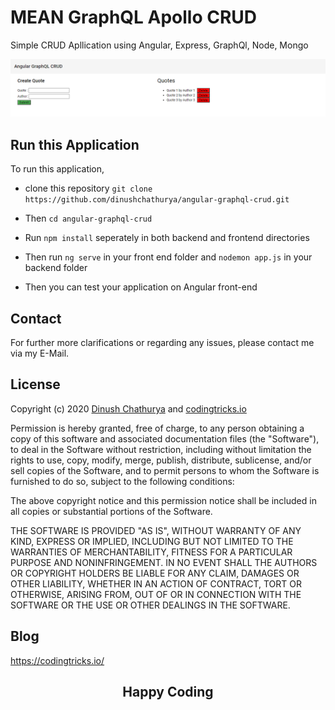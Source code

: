 # MEAN GraphQL Apollo CRUD 

Simple CRUD Apllication using Angular, Express, GraphQl, Node, Mongo

![alt text](frontend/src/assets/demo.png)

## Run this Application

To run this application, 

* clone this repository `git clone https://github.com/dinushchathurya/angular-graphql-crud.git` 

* Then `cd angular-graphql-crud`

* Run `npm install` seperately in both backend and frontend directories

* Then run `ng serve` in your front end folder and `nodemon app.js` in your backend folder

* Then you can test your application on Angular front-end

## Contact

For further more clarifications or regarding any issues, please contact me via my E-Mail.

## License

Copyright (c) 2020 <a href="https://dinushchathurya.github.io/">Dinush Chathurya</a> and <a href="https://codingtricks.io/">codingtricks.io</a>

Permission is hereby granted, free of charge, to any person obtaining
a copy of this software and associated documentation files (the
"Software"), to deal in the Software without restriction, including
without limitation the rights to use, copy, modify, merge, publish,
distribute, sublicense, and/or sell copies of the Software, and to
permit persons to whom the Software is furnished to do so, subject to
the following conditions:

The above copyright notice and this permission notice shall be
included in all copies or substantial portions of the Software.

THE SOFTWARE IS PROVIDED "AS IS", WITHOUT WARRANTY OF ANY KIND,
EXPRESS OR IMPLIED, INCLUDING BUT NOT LIMITED TO THE WARRANTIES OF
MERCHANTABILITY, FITNESS FOR A PARTICULAR PURPOSE AND
NONINFRINGEMENT. IN NO EVENT SHALL THE AUTHORS OR COPYRIGHT HOLDERS BE
LIABLE FOR ANY CLAIM, DAMAGES OR OTHER LIABILITY, WHETHER IN AN ACTION
OF CONTRACT, TORT OR OTHERWISE, ARISING FROM, OUT OF OR IN CONNECTION
WITH THE SOFTWARE OR THE USE OR OTHER DEALINGS IN THE SOFTWARE.

## Blog

https://codingtricks.io/

## 

<p ><h2 align="center">Happy<i class="fa fa-heart" style="color:red;"></i> Coding<i class="fa fa-code" style="color:orange;"> </i></h2></p>
